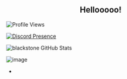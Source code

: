 <h2 align="center">Hellooooo!</h2>

![Profile Views](https://komarev.com/ghpvc/?username=blackstone)

[![Discord Presence](https://lanyard-profile-readme.vercel.app/api/945045644966498315)](https://discord.com/users/945045644966498315)

![blackstone GitHub Stats](https://github-readme-stats.vercel.app/api?username=vichada&show_icons=true) 
 
![image](https://github.com/user-attachments/assets/f55f0c44-1351-488d-a8b8-f7be24be3ef8)

-

